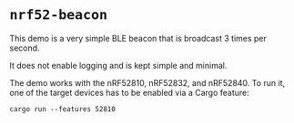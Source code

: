 # `nrf52-beacon`

This demo is a very simple BLE beacon that is broadcast 3 times per second.

It does not enable logging and is kept simple and minimal.

The demo works with the nRF52810, nRF52832, and nRF52840. To run it, one of the
target devices has to be enabled via a Cargo feature:

    cargo run --features 52810
